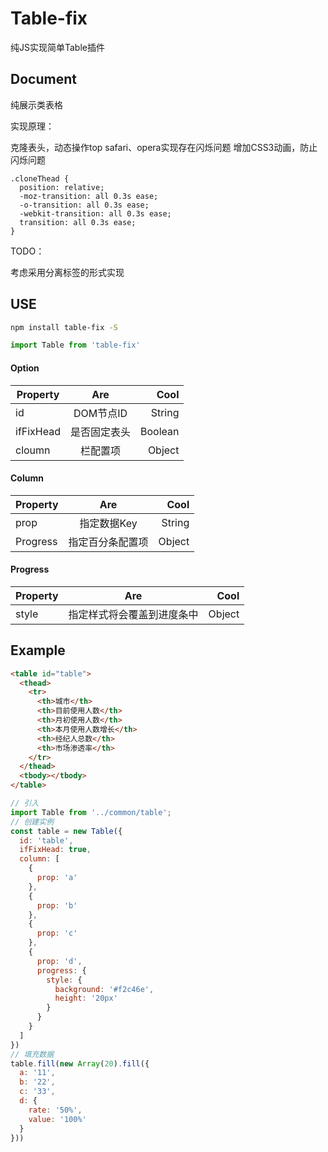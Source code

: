 # Table-fix
纯JS实现简单Table插件

## Document
纯展示类表格

实现原理：

克隆表头，动态操作top
safari、opera实现存在闪烁问题
增加CSS3动画，防止闪烁问题
```
.cloneThead {
  position: relative;
  -moz-transition: all 0.3s ease;
  -o-transition: all 0.3s ease;
  -webkit-transition: all 0.3s ease;
  transition: all 0.3s ease;
}
```

TODO：

考虑采用分离标签的形式实现

## USE

```bash
npm install table-fix -S
```

```javascript
import Table from 'table-fix'
```

#### Option

| Property        | Are           | Cool  |
| ------------- |:-------------:| -----:|
| id      | DOM节点ID | String |
| ifFixHead      | 是否固定表头      |   Boolean |
| cloumn | 栏配置项      |    Object |

#### Column
| Property        | Are           | Cool  |
| ------------- |:-------------:| -----:|
| prop      | 指定数据Key | String |
| Progress      | 指定百分条配置项      |   Object |

#### Progress
| Property        | Are           | Cool  |
| ------------- |:-------------:| -----:|
| style      | 指定样式将会覆盖到进度条中 | Object |


## Example
```html
<table id="table">
  <thead>
    <tr>
      <th>城市</th>
      <th>目前使用人数</th>
      <th>月初使用人数</th>
      <th>本月使用人数增长</th>
      <th>经纪人总数</th>
      <th>市场渗透率</th>
    </tr>
  </thead>
  <tbody></tbody>
</table>
```
```javascript
// 引入
import Table from '../common/table';
// 创建实例
const table = new Table({
  id: 'table',
  ifFixHead: true,
  column: [
    {
      prop: 'a'
    },
    {
      prop: 'b'
    },
    {
      prop: 'c'
    },
    {
      prop: 'd',
      progress: {
        style: {
          background: '#f2c46e',
          height: '20px'
        }
      }
    }
  ]
})
// 填充数据
table.fill(new Array(20).fill({
  a: '11',
  b: '22',
  c: '33',
  d: {
    rate: '50%',
    value: '100%'
  }
}))
```

